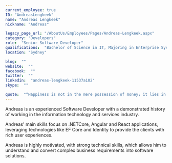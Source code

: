 ```yaml
---
current_employee: true
ID: "AndreasLengkeek"
name: "Andreas Lengkeek"
nickname: "Andreas"

legacy_page_url: "/AboutUs/Employees/Pages/Andreas-Lengkeek.aspx"
category: "Developers"
role:  "Senior Software Developer"
qualifications:  "Bachelor of Science in IT, Majoring in Enterprise Systems Development"
location: "Sydney"

blog:  ""
website:  ""
facebook:  ""
twitter:  ""
linkedin:  "andreas-lengkeek-11537a102"
skype:  ""

quote:  "“Happiness is not in the mere possession of money; it lies in the joy of achievement, in the thrill of creative effort.”  – Franklin D. Roosevelt"
---
```


Andreas is an experienced Software Developer with a demonstrated history of working in the information technology and services industry.   

Andreas' main skills focus on .NETCore, Angular and React applications, leveraging technologies like EF Core and Identity to provide the clients with rich user experiences.

Andreas is highly motivated, with strong technical skills, which allows him to understand and convert complex business requirements into software solutions.  